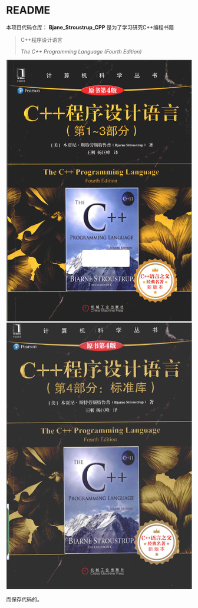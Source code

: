 # README

本项目代码仓库： **Bjane_Stroustrup_CPP** 是为了学习研究C++编程书籍

> C++程序设计语言
> 
> *The C++ Programming Language (Fourth Edition)*

<img src="Bjarne Stroustrup, The C++ Programming Language (Part1 - Part3).png">
<img src="Bjarne Stroustrup: The C++ Programming Language (Part4).png">

而保存代码的。